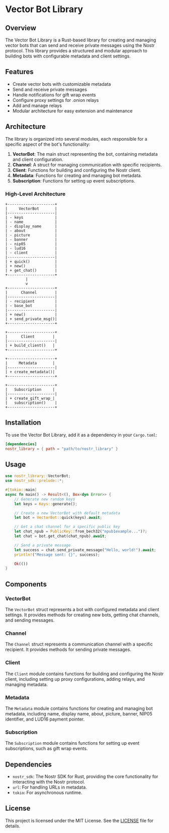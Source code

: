 # Vector Bot Library

## Overview

The Vector Bot Library is a Rust-based library for creating and managing vector bots that can send and receive private messages using the Nostr protocol. This library provides a structured and modular approach to building bots with configurable metadata and client settings.

## Features

- Create vector bots with customizable metadata
- Send and receive private messages
- Handle notifications for gift wrap events
- Configure proxy settings for .onion relays
- Add and manage relays
- Modular architecture for easy extension and maintenance

## Architecture

The library is organized into several modules, each responsible for a specific aspect of the bot's functionality:

1. **VectorBot**: The main struct representing the bot, containing metadata and client configuration.
2. **Channel**: A struct for managing communication with specific recipients.
3. **Client**: Functions for building and configuring the Nostr client.
4. **Metadata**: Functions for creating and managing bot metadata.
5. **Subscription**: Functions for setting up event subscriptions.

### High-Level Architecture

```
+---------------------+
|     VectorBot       |
|---------------------|
| - keys              |
| - name              |
| - display_name      |
| - about             |
| - picture           |
| - banner            |
| - nip05             |
| - lud16             |
| - client            |
|---------------------|
| + quick()           |
| + new()             |
| + get_chat()        |
+---------------------+
         |
         v
+---------------------+
|      Channel        |
|---------------------|
| - recipient         |
| - base_bot          |
|---------------------|
| + new()             |
| + send_private_msg()|
+---------------------+

+---------------------+
|      Client        |
|---------------------|
| + build_client()   |
+---------------------+

+---------------------+
|     Metadata       |
|---------------------|
| + create_metadata()|
+---------------------+

+---------------------+
|   Subscription     |
|---------------------|
| + create_gift_wrap_|
|   subscription()    |
+---------------------+
```

## Installation

To use the Vector Bot Library, add it as a dependency in your `Cargo.toml`:

```toml
[dependencies]
nostr_library = { path = "path/to/nostr_library" }
```

## Usage

```rust
use nostr_library::VectorBot;
use nostr_sdk::prelude::*;

#[tokio::main]
async fn main() -> Result<(), Box<dyn Error>> {
    // Generate new random keys
    let keys = Keys::generate();

    // Create a new VectorBot with default metadata
    let bot = VectorBot::quick(keys).await;

    // Get a chat channel for a specific public key
    let chat_npub = PublicKey::from_bech32("npub1example...")?;
    let chat = bot.get_chat(chat_npub).await;

    // Send a private message
    let success = chat.send_private_message("Hello, world!").await;
    println!("Message sent: {}", success);

    Ok(())
}
```

## Components

### VectorBot

The `VectorBot` struct represents a bot with configured metadata and client settings. It provides methods for creating new bots, getting chat channels, and sending messages.

### Channel

The `Channel` struct represents a communication channel with a specific recipient. It provides methods for sending private messages.

### Client

The `Client` module contains functions for building and configuring the Nostr client, including setting up proxy configurations, adding relays, and managing metadata.

### Metadata

The `Metadata` module contains functions for creating and managing bot metadata, including name, display name, about, picture, banner, NIP05 identifier, and LUD16 payment pointer.

### Subscription

The `Subscription` module contains functions for setting up event subscriptions, such as gift wrap events.

## Dependencies

- `nostr_sdk`: The Nostr SDK for Rust, providing the core functionality for interacting with the Nostr protocol.
- `url`: For handling URLs in metadata.
- `tokio`: For asynchronous runtime.

## License

This project is licensed under the MIT License. See the [LICENSE](LICENSE) file for details.